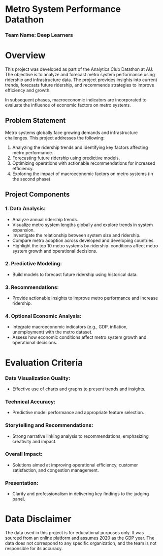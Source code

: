 # Metro System Performance Datathon

### Team Name: Deep Learners

# Overview

This project was developed as part of the Analytics Club Datathon at AU. The objective is to analyze and forecast metro system performance using ridership and infrastructure data. The project provides insights into current trends, forecasts future ridership, and recommends strategies to improve efficiency and growth.

In subsequent phases, macroeconomic indicators are incorporated to evaluate the influence of economic factors on metro systems.

## Problem Statement

Metro systems globally face growing demands and infrastructure challenges. This project addresses the following:

1. Analyzing the ridership trends and identifying key factors affecting metro performance.
2. Forecasting future ridership using predictive models.
3. Optimizing operations with actionable recommendations for increased efficiency.
4. Exploring the impact of macroeconomic factors on metro systems (in the second phase).

## Project Components

### 1. Data Analysis:

- Analyze annual ridership trends.
- Visualize metro system lengths globally and explore trends in system expansion.
- Investigate the relationship between system size and ridership.
- Compare metro adoption across developed and developing countries.
- Highlight the top 10 metro systems by ridership. conditions affect metro system growth and operational decisions.

### 2. Predictive Modeling:

- Build models to forecast future ridership using historical data.

### 3. Recommendations:

- Provide actionable insights to improve metro performance and increase ridership.

### 4. Optional Economic Analysis:

- Integrate macroeconomic indicators (e.g., GDP, inflation, unemployment) with the metro dataset.
- Assess how economic conditions affect metro system growth and operational decisions.

# Evaluation Criteria

### Data Visualization Quality:

- Effective use of charts and graphs to present trends and insights.

### Technical Accuracy:

- Predictive model performance and appropriate feature selection.

### Storytelling and Recommendations:

- Strong narrative linking analysis to recommendations, emphasizing creativity and impact.

### Overall Impact:

- Solutions aimed at improving operational efficiency, customer satisfaction, and congestion management.

### Presentation:

- Clarity and professionalism in delivering key findings to the judging panel.

# Data Disclaimer

The data used in this project is for educational purposes only. It was sourced from an online platform and assumes 2020 as the GDP year. The data does not correspond to any specific organization, and the team is not responsible for its accuracy.

